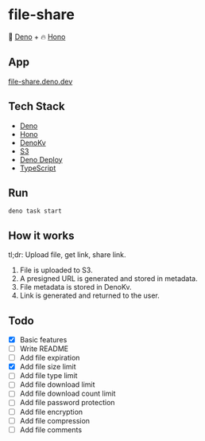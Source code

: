 # file-share

🦖 [Deno](https://deno.com/) + 🔥 [Hono](https://hono.dev/)

## App

[file-share.deno.dev](https://file-share.deno.dev/)

## Tech Stack

- [Deno](https://deno.com/)
- [Hono](https://hono.dev/)
- [DenoKv](https://deno.com/kv/)
- [S3](https://aws.amazon.com/s3/)
- [Deno Deploy](https://deno.com/deploy)
- [TypeScript](https://www.typescriptlang.org/)

## Run

```
deno task start
```

## How it works

tl;dr: Upload file, get link, share link.

1. File is uploaded to S3.
2. A presigned URL is generated and stored in metadata.
3. File metadata is stored in DenoKv.
4. Link is generated and returned to the user.

## Todo

- [x] Basic features
- [ ] Write README
- [ ] Add file expiration
- [x] Add file size limit
- [ ] Add file type limit
- [ ] Add file download limit
- [ ] Add file download count limit
- [ ] Add file password protection
- [ ] Add file encryption
- [ ] Add file compression
- [ ] Add file comments
